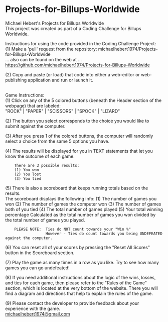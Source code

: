 # Projects-for-Billups-Worldwide
Michael Hebert's Projects for Billups Worldwide<br />
This project was created as part of a Coding Challenge for Billups Worldwide.<br />

Instructions for using the code provided in the Coding Challenge Project:<br />
(1) Make a 'pull' request from the repository:  michaelhebert1974/Projects-for-Billups-Worldwide<br />
    ... also can be found on the web at ...<br />
    https://github.com/michaelhebert1974/Projects-for-Billups-Worldwide<br />
    
(2) Copy and paste (or load) that code into either a web-editor or web-publishing application and run or launch it.<br /><br />


Game Instructions:<br />
(1) Click on any of the 5 colored buttons (beneath the Header section of the webpage) that are labeled:<br />
        "ROCK" | "PAPER" | "SCISSORS" | "SPOCK" | "LIZARD"<br />

(2) The button you select corresponds to the choice you would like to submit against the computer.<br />

(3) After you press 1 of the colored buttons, the computer will randomly select a choice from the same 5 options you have.<br />

(4) The results will be displayed for you in TEXT statements that let you know the outcome of each game.<br />
  
        There are 3 possible results:
        (1) You won
        (2) You lost
        (3) You tied
 
(5) There is also a scoreboard that keeps running totals based on the results.<br />
        The scoreboard displays the following info:
        (1) The number of games you won
        (2) The number of games the computer won
        (3) The number of games both of you tied
        (4) The total number of games played
        (5) Your total winning percentage 
        Calculated as the total number of games you won divided by the total number of games you played.
  
        PLEASE NOTE:  Ties do NOT count towards your "Win %"
                      However - Ties do count towards you being UNDEFEATED against the computer.

(6) You can reset all of your scores by pressing the "Reset All Scores" button in the Scoreboard section.<br />

(7) Play the game as many times in a row as you like.  Try to see how many games you can go undefeated!<br />

(8) If you need additional instructions about the logic of the wins, losses, and ties for each game, then please refer to the "Rules of the Game" section, which is located at the very bottom of the website.  There you will find a diagram and directions that help to explain the rules of the game. <br />

(9) Please contact the developer to provide feedback about your experience with the game.  <br />
michaelhebert1974@gmail.com
